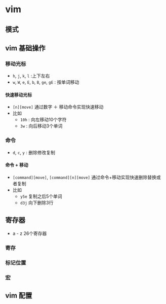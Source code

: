 # vim 

## 模式

## vim 基础操作
### 移动光标
- `h`, `j`,  `k`, `l` :上下左右
- `w`, `W`, `e`, `E`, `b`, `B`, `ge`, `gE` :  按单词移动
#### 快速移动光标
- `[n][move]` 通过数字 ＋ 移动命令实现快速移动
- 比如 
  - `10h` : 向左移动10个字符
  - `3w` : 向后移动3个单词
### 命令
- `d`, `c`, `y` : 删除修改复制
#### 命令 + 移动
- `[command][move]`, `[command][n][move]` 通过命令+移动实现快速删除替换或者复制
- 比如
  - `y5e` 复制之后5个单词
  - `d3j` 向下删除3行

## 寄存器
- a - z 26个寄存器
### 寄存
### 标记位置
### 宏

## vim 配置

